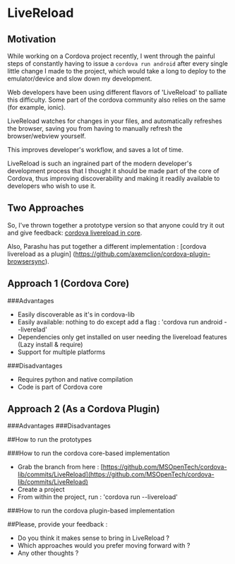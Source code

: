 # LiveReload

## Motivation
While working on a Cordova project recently, I went through the painful steps of constantly having to issue a `cordova run android` after every single little
change I made to the project, which would take a long to deploy to the emulator/device and slow down my development.

Web developers have been using different flavors of 'LiveReload' to palliate this difficulty.
Some part of the cordova community also relies on the same (for example, ionic). 

LiveReload watches for changes in your files, and automatically refreshes the browser, saving you from having to manually refresh the browser/webview yourself.

This improves developer's workflow, and saves a lot of time.

LiveReload is such an ingrained part of the modern developer's development process that I thought it should be made part of the core of Cordova, thus improving discoverability and making it readily available to developers who wish to use it.

## Two Approaches
So, I've thrown together a prototype version so that anyone could try it out and give feedback:
[cordova livereload in core](https://github.com/MSOpenTech/cordova-lib/commits/LiveReload).

Also, Parashu has put together a different implementation : 
[cordova livereload as a plugin] (https://github.com/axemclion/cordova-plugin-browsersync).

## Approach 1 (Cordova Core)
###Advantages
- Easily discoverable as it's in cordova-lib
- Easily available: nothing to do except add a flag : 'cordova run android --liverelad'
- Dependencies only get installed on user needing the livereload features (Lazy install & require)
- Support for multiple platforms

###Disadvantages
- Requires python and native compilation
- Code is part of Cordova core

## Approach 2 (As a Cordova Plugin)
###Advantages
###Disadvantages

##How to run the prototypes

###How to run the cordova core-based implementation
- Grab the branch from here : [https://github.com/MSOpenTech/cordova-lib/commits/LiveReload](https://github.com/MSOpenTech/cordova-lib/commits/LiveReload)
- Create a project
- From within the project, run : 'cordova run <platform> --livereload'

###How to run the cordova plugin-based implementation

##Please, provide your feedback :
- Do you think it makes sense to bring in LiveReload ?
- Which approaches would you prefer moving forward with ?
- Any other thoughts ?
